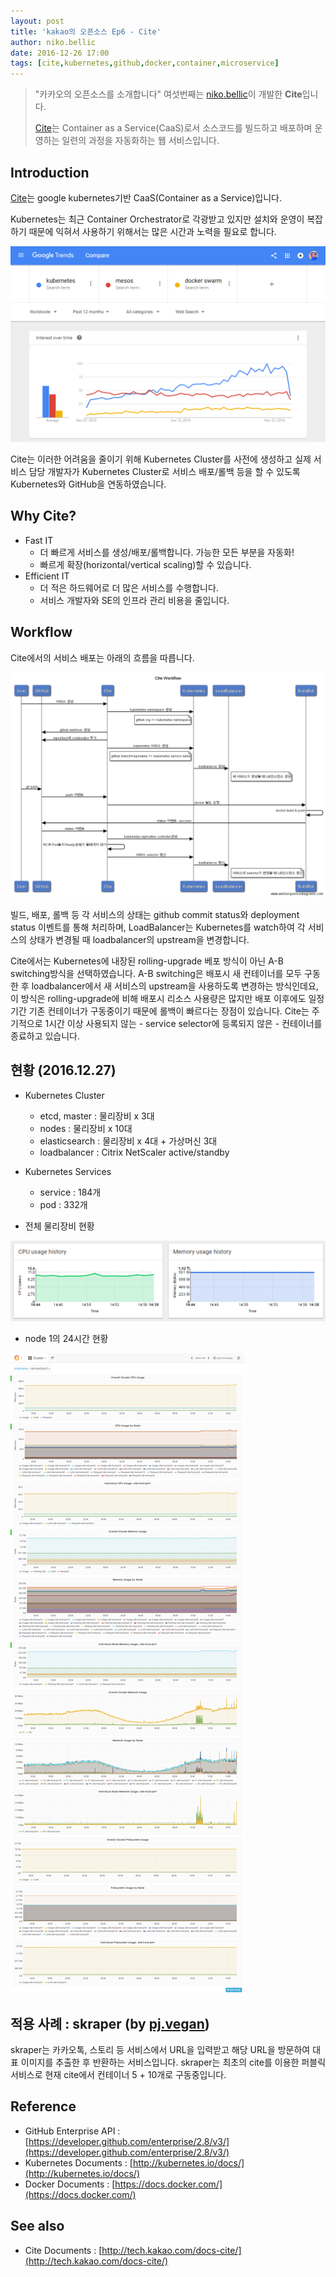 ```yaml
---
layout: post
title: 'kakao의 오픈소스 Ep6 - Cite'
author: niko.bellic
date: 2016-12-26 17:00
tags: [cite,kubernetes,github,docker,container,microservice]
---
```

<a id="forkme" href="https://github.com/kakao/cite"></a>

> "카카오의 오픈소스를 소개합니다" 여섯번째는 [niko.bellic](https://github.com/code0x9)이 개발한 **Cite**입니다.
>
> [Cite](https://github.com/kakao/cite)는 Container as a Service(CaaS)로서 소스코드를 빌드하고 배포하며 운영하는 일련의 과정을 자동화하는 웹 서비스입니다.


## Introduction


[Cite](https://github.com/kakao/cite)는 google kubernetes기반 CaaS(Container as a Service)입니다. 

Kubernetes는 최근 Container Orchestrator로 각광받고 있지만 설치와 운영이 복잡하기 때문에 익혀서 사용하기 위해서는 많은 시간과 노력을 필요로 합니다.

![Google Trends on Major Container Orchestrators](/files/cite-google-trends-container_orchestrators.png)

Cite는 이러한 어려움을 줄이기 위해 Kubernetes Cluster를 사전에 생성하고 실제 서비스 담당 개발자가 Kubernetes Cluster로 서비스 배포/롤백 등을 할 수 있도록 Kubernetes와 GitHub을 연동하였습니다.

## Why Cite?

 * Fast IT
   * 더 빠르게 서비스를 생성/배포/롤백합니다. 가능한 모든 부분을 자동화!
   * 빠르게 확장(horizontal/vertical scaling)할 수 있습니다.
 * Efficient IT
   * 더 적은 하드웨어로 더 많은 서비스를 수행합니다.
   * 서비스 개발자와 SE의 인프라 관리 비용을 줄입니다.
 
## Workflow

Cite에서의 서비스 배포는 아래의 흐름을 따릅니다.

![Cite Workflow](/files/cite-workflow.png)

<!-- https://www.websequencediagrams.com/ source
title Cite Workflow

participant User
participant GitHub
participant Cite
participant Kubernetes
participant LoadBalancer
participant BuildBot

User->Cite: 서비스 생성
Cite->Kubernetes: kubernetes namespace 생성
note left of Kubernetes: github org => kubernetes namespace
Cite->GitHub: github webhook 생성
Cite->GitHub: repository에 collaborator 추가
Cite->Kubernetes: kubernetes 서비스 생성
note left of Kubernetes: github branch+reponame => kubernetes service name
Kubernetes->LoadBalancer: loadbalancer 생성
note right of LoadBalancer: 새 서비스가 생성될 때 LB인스턴스 생성

User->GitHub: git push
GitHub->Cite: push 이벤트
Cite->BuildBot: docker 빌드 요청
BuildBot->BuildBot: docker build & push
BuildBot->GitHub: status 이벤트: success
GitHub->Cite: status 이벤트
Cite->Kubernetes: kubernetes replication controller생성
Cite->Cite: RC와 Pod들이 Ready상태가 될때까지 대기
Cite->Kubernetes: 서비스 selector 갱신
Kubernetes->LoadBalancer: loadbalancer 갱신
note right of LoadBalancer: 서비스의 selector가 변경될 때 LB인스턴스 갱신
-->

빌드, 배포, 롤백 등 각 서비스의 상태는 github commit status와 deployment status 이벤트를 통해 처리하며, LoadBalancer는 Kubernetes를 watch하여 각 서비스의 상태가 변경될 때 loadbalancer의 upstream을 변경합니다.

Cite에서는 Kubernetes에 내장된 rolling-upgrade 베포 방식이 아닌 A-B switching방식을 선택하였습니다. A-B switching은 배포시 새 컨테이너를 모두 구동한 후 loadbalancer에서 새 서비스의 upstream을 사용하도록 변경하는 방식인데요, 이 방식은 rolling-upgrade에 비해 배포시 리소스 사용량은 많지만 배포 이후에도 일정 기간 기존 컨테이너가 구동중이기 때문에 롤백이 빠르다는 장점이 있습니다. Cite는 주기적으로 1시간 이상 사용되지 않는 - service selector에 등록되지 않은 - 컨테이너를 종료하고 있습니다.

## 현황 (2016.12.27)

* Kubernetes Cluster
  * etcd, master : 물리장비 x 3대
  * nodes : 물리장비 x 10대
  * elasticsearch : 물리장비 x 4대 + 가상머신 3대
  * loadbalancer : Citrix NetScaler active/standby
* Kubernetes Services
  * service : 184개
  * pod : 332개

* 전체 물리장비 현황

![Cite Cluster Stats](/files/cite-cluster-stats.png)

* node 1의 24시간 현황

![Cite Node1 Stats](/files/cite-node1-stats.png)

## 적용 사례 : skraper (by [pj.vegan](mailto:pj.vegan@kakaocorp.com))

skraper는 카카오톡, 스토리 등 서비스에서 URL을 입력받고 해당 URL을 방문하여 대표 이미지를 추출한 후 반환하는 서비스입니다. skraper는 최초의 cite를 이용한 퍼블릭 서비스로 현재 cite에서 컨테이너 5 + 10개로 구동중입니다. 

## Reference

* GitHub Enterprise API : [https://developer.github.com/enterprise/2.8/v3/](https://developer.github.com/enterprise/2.8/v3/)
* Kubernetes Documents : [http://kubernetes.io/docs/](http://kubernetes.io/docs/)
* Docker Documents : [https://docs.docker.com/](https://docs.docker.com/)

## See also
* Cite Documents : [http://tech.kakao.com/docs-cite/](http://tech.kakao.com/docs-cite/)
